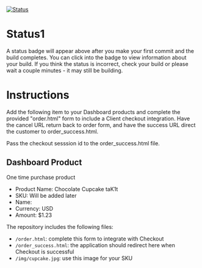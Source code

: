 [![Status](https://img.shields.io/badge/status-SUBMITTABLE%20COMMIT:%20bbeb0153ff5f9f63b27dce45f74ef9f68de60f95-brightgreen.svg)](https://github.com/raysaavedra-work/bakery_scaffold_uGJuxfPjgwQdAHDC/commit/bbeb0153ff5f9f63b27dce45f74ef9f68de60f95)





# Status1

A status badge will appear above after you make your first commit and the build completes. You can click into the badge to view information about your build. If you think the status is incorrect, check your build or please wait a couple minutes - it may still be building.

# Instructions

Add the following item to your Dashboard products and complete the provided "order.html" form to include a Client checkout integration. Have the cancel URL return back to order form, and have the success URL direct the customer to order_success.html.

Pass the checkout sesssion id to the order_success.html file.

## Dashboard Product
One time purchase product
* Product Name: Chocolate Cupcake taK1t
* SKU: Will be added later
* Name: 
* Currency: USD
* Amount: $1.23

The repository includes the following files:
* `/order.html`: complete this form to integrate with Checkout
* `/order_success.html`: the application should redirect here when Checkout is successful
* `/img/cupcake.jpg`: use this image for your SKU
